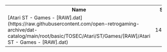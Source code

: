 <table>
<tr><th>Name</th><th>Size</th></tr>
<tr><td>
[Atari ST - Games - [RAW].dat](https://raw.githubusercontent.com/open-retrogaming-archive/dat-catalog/main/root/basic/TOSEC/Atari/ST/Games/[RAW]/Atari ST - Games - [RAW].dat)
</td><td>149165</td></tr>
</table>
